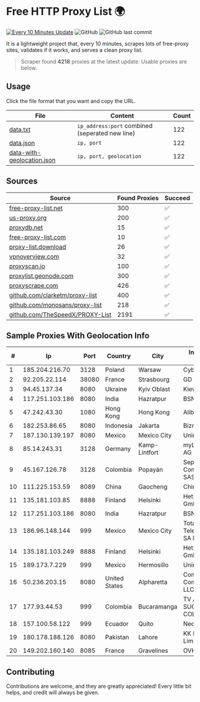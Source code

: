 
# Free HTTP Proxy List 🌍

[![Every 10 Minutes Update](https://github.com/mertguvencli/http-proxy-list/actions/workflows/main.yml/badge.svg?branch=main)](https://github.com/mertguvencli/http-proxy-list/actions/workflows/main.yml)
![GitHub](https://img.shields.io/github/license/mertguvencli/http-proxy-list)
![GitHub last commit](https://img.shields.io/github/last-commit/mertguvencli/http-proxy-list)

It is a lightweight project that, every 10 minutes, scrapes lots of free-proxy sites, validates if it works, and serves a clean proxy list.


> Scraper found **4218** proxies at the latest update. Usable proxies are below.

## Usage

Click the file format that you want and copy the URL.


|File|Content|Count|
|----|-------|-----|
|[data.txt](https://raw.githubusercontent.com/mertguvencli/http-proxy-list/main/proxy-list/data.txt)|`ip_address:port` combined (seperated new line)|122|
|[data.json](https://raw.githubusercontent.com/mertguvencli/http-proxy-list/main/proxy-list/data.json)|`ip, port`|122|
|[data-with-geolocation.json](https://raw.githubusercontent.com/mertguvencli/http-proxy-list/main/proxy-list/data-with-geolocation.json)|`ip, port, geolocation`|122|

## Sources

|Source|Found Proxies|Succeed|
|------|-------------|-------|
|[free-proxy-list.net](https://free-proxy-list.net)|300|✅|
|[us-proxy.org](https://www.us-proxy.org)|200|✅|
|[proxydb.net](http://proxydb.net)|15|✅|
|[free-proxy-list.com](https://free-proxy-list.com/?page=&port=&type%5B%5D=http&type%5B%5D=https&up_time=0&search=Search)|10|✅|
|[proxy-list.download](https://www.proxy-list.download/HTTP)|26|✅|
|[vpnoverview.com](https://vpnoverview.com/privacy/anonymous-browsing/free-proxy-servers)|32|✅|
|[proxyscan.io](https://www.proxyscan.io)|100|✅|
|[proxylist.geonode.com](https://proxylist.geonode.com/api/proxy-list?limit=300&page=1&sort_by=lastChecked&sort_type=desc&protocols=http,https)|300|✅|
|[proxyscrape.com](https://api.proxyscrape.com/v2/?request=displayproxies&protocol=http&timeout=10000&country=all&ssl=all&anonymity=all)|426|✅|
|[github.com/clarketm/proxy-list](https://raw.githubusercontent.com/clarketm/proxy-list/master/proxy-list-raw.txt)|400|✅|
|[github.com/monosans/proxy-list](https://raw.githubusercontent.com/monosans/proxy-list/main/proxies/http.txt)|218|✅|
|[github.com/TheSpeedX/PROXY-List](https://raw.githubusercontent.com/TheSpeedX/PROXY-List/master/http.txt)|2191|✅|


## Sample Proxies With Geolocation Info

|#|Ip|Port|Country|City|Internet Service Provider|
|-|--|----|-------|----|-------------------------|
|1|185.204.216.70|3128|Poland|Warsaw|Cyber_Folks S.A.|
|2|92.205.22.114|38080|France|Strasbourg|GD MASS Network|
|3|94.45.137.34|8080|Ukraine|Kyiv Oblast|Kievline LLC|
|4|117.251.103.186|8080|India|Hazratpur|BSNL Internet|
|5|47.242.43.30|1080|Hong Kong|Hong Kong|Alibaba.com LLC|
|6|182.253.86.65|8080|Indonesia|Jakarta|Biznet Gamers|
|7|187.130.139.197|8080|Mexico|Mexico City|Uninet S.A. de C.V.|
|8|85.14.243.31|3128|Germany|Kamp-Lintfort|myLoc managed IT AG|
|9|45.167.126.78|3128|Colombia|Popayán|Sepcom Comunicaciones SAS|
|10|111.225.153.59|8089|China|Gaocheng|Chinanet|
|11|135.181.103.85|8888|Finland|Helsinki|Hetzner Online GmbH|
|12|117.251.103.186|8080|India|Hazratpur|BSNL Internet|
|13|186.96.148.144|999|Mexico|Mexico City|Total Play Telecomunicaciones SA De CV|
|14|135.181.103.249|8888|Finland|Helsinki|Hetzner Online GmbH|
|15|189.173.7.229|999|Mexico|Hermosillo|Uninet S.A. de C.V|
|16|50.236.203.15|8080|United States|Alpharetta|Comcast Cable Communications, LLC|
|17|177.93.44.53|999|Colombia|Bucaramanga|TV AZTECA SUCURSAL COLOMBIA|
|18|157.100.58.122|999|Ecuador|Quito|Nedetel S.A.|
|19|180.178.188.126|8080|Pakistan|Lahore|KK Networks (Pvt.) Limited|
|20|149.202.160.140|8085|France|Gravelines|OVH SAS|



## Contributing

Contributions are welcome, and they are greatly appreciated! Every
little bit helps, and credit will always be given.

